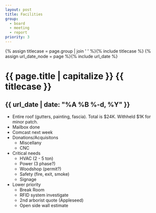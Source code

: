 ```yaml
---
layout: post
title: Facilities
group:
  - board
  - meeting
  - report
priority: 3
---
```


{% assign titlecase = page.group | join ' ' %}{% include titlecase %}
{% assign url_date_node = page %}{% include url_date %}
# {{ page.title | capitalize }} {{ titlecase }}
## {{ url_date | date: "%A %B %-d, %Y" }}


* Entire roof (gutters, painting, fascia). Total is $24K. Withheld $1K for minor patch. 
* Mailbox done 
* Comcast next week
* Donations/Acquisitons
    * Miscellany
    * CNC 
* Critical needs
    * HVAC (2 - 5 ton)
    * Power (3 phase?) 
    * Woodshop (permit?)
    * Safety (fire, exit, smoke)
    * Signage
* Lower priority
    * Break Room
    * RFID system investigate
    * 2nd arborist quote (Appleseed)
    * Open side wall estimate
